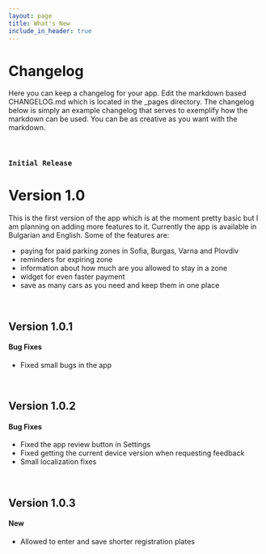 ```yaml
---
layout: page
title: What's New
include_in_header: true
---
```


# Changelog
Here you can keep a changelog for your app. Edit the markdown based CHANGELOG.md which is located in the _pages directory. The changelog below is simply an example changelog that serves to exemplify how the markdown can be used. You can be as creative as you want with the markdown.

<br>

### `Initial Release`
# **Version 1.0**
This is the first version of the app which is at the moment pretty basic but I am planning on adding more features to it.
Currently the app is available in Bulgarian and English.
Some of the features are: 
- paying for paid parking zones in Sofia, Burgas, Varna and Plovdiv
- reminders for expiring zone
- information about how much are you allowed to stay in a zone
- widget for even faster payment
- save as many cars as you need and keep them in one place

<br>

## Version 1.0.1

#### Bug Fixes
- Fixed small bugs in the app

<br>

## Version 1.0.2

#### Bug Fixes
- Fixed the app review button in Settings
- Fixed getting the current device version when requesting feedback
- Small localization fixes

<br>

## Version 1.0.3

#### New
- Allowed to enter and save shorter registration plates

<br>